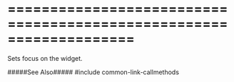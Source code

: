 ===================================================================
===================================================================

<!--shortDescription-->
Sets focus on the widget.
<!--/shortDescription-->

<!--fullDescription-->
#####See Also#####
#include common-link-callmethods
<!--/fullDescription-->